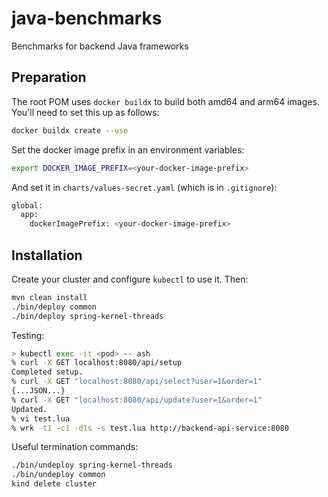# java-benchmarks

Benchmarks for backend Java frameworks

## Preparation

The root POM uses `docker buildx` to build both amd64 and arm64 images. 
You'll need to set this up as follows:

```bash
docker buildx create --use
```

Set the docker image prefix in an environment variables:

```bash
export DOCKER_IMAGE_PREFIX=<your-docker-image-prefix>
```

And set it in `charts/values-secret.yaml` (which is in `.gitignore`):

```bash
global:
  app:
    dockerImagePrefix: <your-docker-image-prefix>
```

## Installation

Create your cluster and configure `kubectl` to use it. Then:

```bash
mvn clean install
./bin/deploy common
./bin/deploy spring-kernel-threads
```

Testing:

```bash
> kubectl exec -it <pod> -- ash 
% curl -X GET localhost:8080/api/setup
Completed setup.
% curl -X GET "localhost:8080/api/select?user=1&order=1"
{...JSON...}
% curl -X GET "localhost:8080/api/update?user=1&order=1"
Updated.
% vi test.lua
% wrk -t1 -c1 -d1s -s test.lua http://backend-api-service:8080
```

Useful termination commands:

```bash
./bin/undeploy spring-kernel-threads
./bin/undeploy common
kind delete cluster
```
